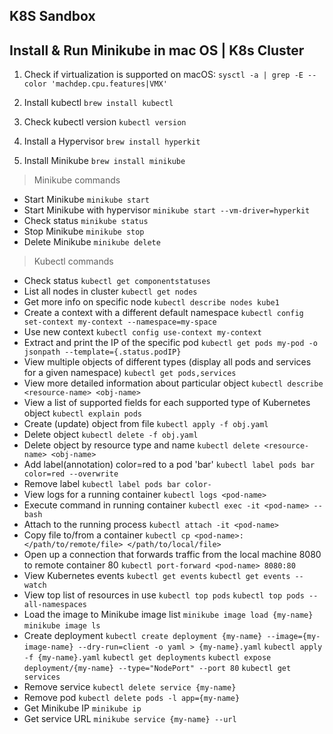 ## K8S Sandbox

## Install & Run Minikube in mac OS | K8s Cluster

1. Check if virtualization is supported on macOS:
   `sysctl -a | grep -E --color 'machdep.cpu.features|VMX'`

2. Install kubectl
    `brew install kubectl`

3. Check kubectl version
    `kubectl version`

4. Install a Hypervisor
    `brew install hyperkit`

5. Install Minikube
    `brew install minikube`

> Minikube commands
- Start Minikube
    `minikube start`
- Start Minikube with hypervisor
    `minikube start --vm-driver=hyperkit`
- Check status
    `minikube status`
- Stop Minikube
    `minikube stop`
- Delete Minikube
    `minikube delete`


> Kubectl commands
- Check status
    `kubectl get componentstatuses`
- List all nodes in cluster
    `kubectl get nodes`
- Get more info on specific node
    `kubectl describe nodes kube1`
- Create a context with a different default namespace
    `kubectl config set-context my-context --namespace=my-space`
- Use new context
    `kubectl config use-context my-context`
- Extract and print the IP of the specific pod
    `kubectl get pods my-pod -o jsonpath --template={.status.podIP}`
- View multiple objects of different types (display all pods and services for a given namespace)
    `kubectl get pods,services`
- View more detailed information about particular object
    `kubectl describe <resource-name> <obj-name>`
- View a list of supported fields for each supported type of Kubernetes object
    `kubectl explain pods`
- Create (update) object from file
    `kubectl apply -f obj.yaml`
- Delete object
    `kubectl delete -f obj.yaml`
- Delete object by resource type and name
    `kubectl delete <resource-name> <obj-name>`
- Add label(annotation) color=red to a pod 'bar'
    `kubectl label pods bar color=red --overwrite`
- Remove label
    `kubectl label pods bar color-`
- View logs for a running container
    `kubectl logs <pod-name>`
- Execute command in running container
    `kubectl exec -it <pod-name> -- bash`
- Attach to the running process
    `kubectl attach -it <pod-name>`
- Copy file to/from a container
    `kubectl cp <pod-name>:</path/to/remote/file> </path/to/local/file>`
- Open up a connection that forwards traffic from the local machine 8080 to remote container 80
    `kubectl port-forward <pod-name> 8080:80`
- View Kubernetes events
    `kubectl get events`
    `kubectl get events --watch`
- View top list of resources in use
    `kubectl top pods`
    `kubectl top pods --all-namespaces`
- Load the image to Minikube image list
    `minikube image load {my-name}`
    `minikube image ls`
- Create deployment
    `kubectl create deployment {my-name} --image={my-image-name} --dry-run=client -o yaml > {my-name}.yaml`
    `kubectl apply -f {my-name}.yaml`
    `kubectl get deployments`
    `kubectl expose deployment/{my-name} --type="NodePort" --port 80`
    `kubectl get services`
- Remove service
    `kubectl delete service {my-name}`
- Remove pod
    `kubectl delete pods -l app={my-name}`
- Get Minikube IP
    `minikube ip`
- Get service URL
    `minikube service {my-name} --url`
<!-- The app should be accessible over: http://<minikube_ip>:<external_port> -->
